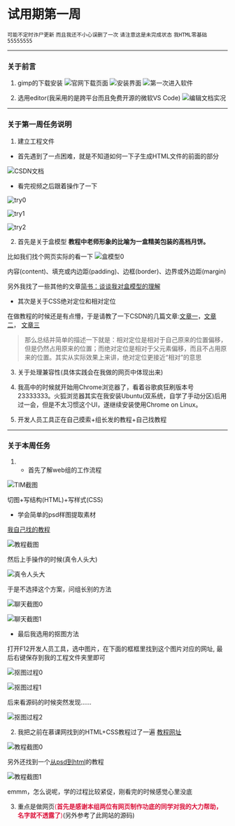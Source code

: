 # 试用期第一周

`可能不定时诈尸更新` `而且我还不小心误删了一次` `请注意这是未完成状态` `我HTML零基础55555555`

---

### 关于前言

1. gimp的下载安装
![官网下载页面](http://static.zybuluo.com/Mark201802/np7eq10z0n8uekdhsq45push/image_1ccvkq7rqsvldum18eqvbmm9rp.png)
![安装界面](http://static.zybuluo.com/Mark201802/gdomt3stny0ps6tshyygz0c1/image_1ccvkudu59id1mpc11eu1f0tbdn16.png)
![第一次进入软件](http://static.zybuluo.com/Mark201802/otlmxzhrkm0p640toofti9zf/image_1cd072scg20e1hlla3b1ll4p039.png)

2. 选用editor(我采用的是跨平台而且免费开源的微软VS Code)
![编辑文档实况](http://static.zybuluo.com/Mark201802/rpey1xzs3rmny8bga3axa0yj/image_1cd0762c6hec1qrp17cut8q1648m.png)

---

### 关于第一周任务说明

1. 建立工程文件

- 首先遇到了一点困难，就是不知道如何一下子生成HTML文件的前面的部分

![CSDN文档](http://static.zybuluo.com/Mark201802/0ouhppmltzzqd0pv812qpy11/image_1cd21nrd8hhv1eh61egl1phr127op.png)

-  看完视频之后跟着操作了一下

![try0](http://static.zybuluo.com/Mark201802/y25sicw6l547turl862l7215/image_1cd25l4n81tjq1bb47671tpl18u1j.png)

![try1](http://static.zybuluo.com/Mark201802/mqvl6mv6f3vvzj6pkzofgdnf/image_1cd25n6i71i2gf2h13inij813uo20.png)

![try2](http://static.zybuluo.com/Mark201802/t1b3qxvm92qozj63l13qsy20/image_1cd25og0uak2csi83e4bkg632d.png)


2. 首先是关于盒模型
**教程中老师形象的比喻为一盒精美包装的高档月饼。**

比如我们找个网页实际的看一下
![盒模型0]( http://static.zybuluo.com/Mark201802/wapomi3gxpjgwuwhmxaj740t/image_1cd490vjptc5e7s1iobk361rgt1j.png)

内容(content)、填充或内边距(padding)、边框(border)、边界或外边距(margin)

另外我找了一些其他的文章[简书：谈谈我对盒模型的理解](https://www.jianshu.com/p/2353c364318b)

- 其次是关于CSS绝对定位和相对定位

在做教程的时候还是有点懵，于是请教了一下CSDN的几篇文章:[文章一](https://blog.csdn.net/liaohao6/article/details/53760937)，[文章二](https://blog.csdn.net/gengbaolong/article/details/71023598)， [文章三](https://blog.csdn.net/cyyax/article/details/50607066)

> 那么总结并简单的描述一下就是：相对定位是相对于自己原来的位置偏移，但是仍然占用原来的位置；而绝对定位是相对于父元素偏移，而且不占用原来的位置。其实从实际效果上来讲，绝对定位更接近“相对”的意思

3. 关于处理兼容性(具体实践会在我做的网页中体现出来)



4. 我高中的时候就开始用Chrome浏览器了，看着谷歌疯狂刷版本号23333333。火狐浏览器其实在我安装Ubuntu(双系统，自学了手动分区)后用过一会，但是不太习惯这个UI，遂继续安装使用Chrome on Linux。

5. 开发人员工具正在自己摸索+组长发的教程+自己找教程

---

### 关于本周任务

1. - 首先了解web组的工作流程

![TIM截图](http://static.zybuluo.com/Mark201802/488ksjdz7g2zl3lhwt9uhl42/image_1ccvmcgornvb1r9v12v2rmfnbe20.png)

切图+写结构(HTML)+写样式(CSS)

- 学会简单的psd样图提取素材

[我自己找的教程](https://jingyan.baidu.com/article/c35dbcb0f9565c8916fcbca4.html)

![教程截图](http://static.zybuluo.com/Mark201802/506ps2ehht4bywknrdoyaifs/image_1cd26ddihgre7lv10ku18m7vrg2q.png)

然后上手操作的时候(真令人头大)

![真令人头大](http://static.zybuluo.com/Mark201802/o9dh8hpuozhjpakhm9571kp2/image_1cd26g3tud3p1kr816sc17lu16ms37.png)

于是不选择这个方案，问组长别的方法

![聊天截图0](http://static.zybuluo.com/Mark201802/d2hikmcofwt2uvyp5m4z8a2q/image_1cd2jihfmevl1vreb1gon5rns9.png)

![聊天截图1](http://static.zybuluo.com/Mark201802/2m5e8ewyg638ud2nrojhdeyk/image_1cd2jn9fi8ir1oscng973o9bf13.png)


- 最后我选用的抠图方法

打开F12开发人员工具，选中图片，在下面的框框里找到这个图片对应的网址, 最后右键保存到我的工程文件夹里即可

![抠图过程0](http://static.zybuluo.com/Mark201802/eytjtnmccc7g5898v0q4tki5/image_1cd4g7d2h4ls170v153p37h17j62d.png)

![抠图过程1](http://static.zybuluo.com/Mark201802/6oubv9zw9quttr9f5cli3l8l/image_1cd4g9aoi1kipg5m4k1ips1g6u2q.png)

后来看源码的时候突然发现......

![抠图过程2]( http://static.zybuluo.com/Mark201802/i6mez8p6mc9131m3g99y9yfn/image_1cd4i3um564gl71l43qbi1dbi37.png)

2. 我把之前在慕课网找到的HTML+CSS教程过了一遍
[教程网址](https://www.imooc.com/learn/9)

![教程截图0](http://static.zybuluo.com/Mark201802/uaw7i4yuv0fdwobrp9r6qj5n/image_1cd47fh0annsan316db6tkicv9.png)

另外还找到一个[从psd到html](https://www.imooc.com/learn/668)的教程

![教程截图1](http://static.zybuluo.com/Mark201802/bb0m1n9wpo8c71nrjxsyu3mu/image_1cd48gt1gp3419ov1aqt112t1gs816.png)


emmm，怎么说呢，学的过程比较紧促，刚看完的时候感觉心里没底

3. 重点是做网页<font color="dc143c">(**首先是感谢本组两位有网页制作功底的同学对我的大力帮助，名字就不透露了**)</font>(另外参考了此网站的源码)